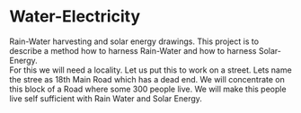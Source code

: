 # Water-Electricity
Rain-Water harvesting and solar energy drawings. 
This project is to describe a method how to harness Rain-Water and how to harness Solar-Energy.  
For this we will need a locality.  Let us put this to work on a street.  Lets name the stree as 18th Main Road which has a dead end. 
We will concentrate on this block of a Road where some 300 people live.
We will make this people live self sufficient with Rain Water and Solar Energy. 

